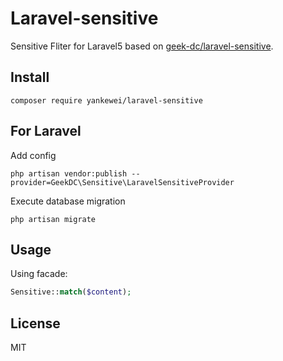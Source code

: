 # Laravel-sensitive

Sensitive Fliter for Laravel5 based on [geek-dc/laravel-sensitive](https://github.com/geek-dc/laravel-sensitive).


## Install

```shell
composer require yankewei/laravel-sensitive
```

## For Laravel

Add config

```shell
php artisan vendor:publish --provider=GeekDC\Sensitive\LaravelSensitiveProvider
```

Execute database migration

```shell
php artisan migrate
```


## Usage

Using facade:

```php
Sensitive::match($content); 
```

## License

MIT
